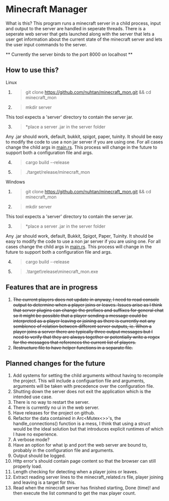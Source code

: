 # Minecraft Manager

What is this? This program runs a minecraft server in a child process, input and output to the
server are handled in seperate threads. There is a seperate web server that gets launched along
with the server that lets a user get information about the current state of the minecraft server
and lets the user input commands to the server.

** Currently the server binds to the port 8000 on localhost **

## How to use this?
Linux
1. > git clone https://github.com/nuhtan/minecraft_mon.git && cd minecraft_mon

2. > mkdir server

This tool expects a 'server' directory to contain the server jar.

3. > *place a server .jar in the server folder

Any .jar should work, default, bukkit, spigot, paper, tuinity. It should be easy to modify the
code to use a non jar server if you are using one. For all cases change the child args in
[main.rs](src/main.rs). This process will change in the future to support both a configuration
file and args.

4. > cargo build --release

5. > ./target/release/minecraft_mon

Windows
1. > git clone https://github.com/nuhtan/minecraft_mon.git && cd minecraft_mon

2. > mkdir server

This tool expects a 'server' directory to contain the server jar.

3. > *place a server .jar in the server folder

Any .jar should work, default, Bukkit, Spigot, Paper, Tuinity. It should be easy to modify the
code to use a non jar server if you are using one. For all cases change the child args in
[main.rs](src/main.rs). This process will change in the future to support both a configuration
file and args.

4. > cargo build --release

5. > .\target\release\minecraft_mon.exe

## Features that are in progress
1. ~~The current players does not update in anyway, I need to read console output to determine
when a player joins or leaves. Issues arise as I think that server plugins can change the
prefixes and suffixes for general chat so it might be possible that a player sending a message
could be interpreted as a player leaving or joining as there is currently not any semblence of
relation between different server outputs, ie. When a player joins a server there are typically
three output messages but I need to verify that they are always together or potentially write
a regex for the messages that references the current list of players.~~
2. ~~Restructure file to have helper functions in a separate file.~~

## Planned changes for the future
1. Add systems for setting the child arguments without having to recompile the project. This will
include a configuartion file and arguments, arguments will be taken with precedence over the
configuration file.
2. Shutting down the server does not exit the application which is the intended use case.
3. There is no way to restart the server.
4. There is currently no ui in the web server.
5. Have releases for the project on github.
6. Refactor the data contained in Arc<Mutex<>>'s, the handle_connections() function is a mess, I
think that using a struct would be the ideal solution but that introduces explicit runtimes of
which I have no experience.
7. A verbose mode?
8. Have an option for what ip and port the web server are bound to, probably in the configuration file and arguments.
9. Output should be logged.
10. Http error's should contain page content so that the browser can still properly load.
11. Length checking for detecting when a player joins or leaves.
12. Extract reading server lines to the minecraft_related.rs file, player joining and leaving
is a target for this.
13. Read when the minecraft server has finished starting, Done (time)! and then execute the list
command to get the max player count.
